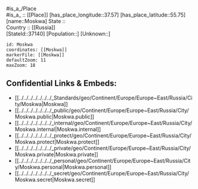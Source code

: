 ﻿---
location:
- 55.75
- 37.57
mapzoom:
- 7
- 12
mapmarker: city
type: City
tags:
- geo/City
SpocWebEntityId: 32606
isDeleted: false
confidential: public
has_id_wikidata: Q649
contains_the_administrative_territorial_entity:
- "[[_Standards/WikiData/WD~South-Eastern Administrative Okrug,121979]]"
- "[[_Standards/WikiData/WD~Konkovo District,122788]]"
- "[[_Standards/WikiData/WD~Kuntsevo District,155102]]"
- "[[_Standards/WikiData/WD~Central Administrative Okrug,190412]]"
- '[[_Standards/WikiData/WD~Troitsk,196691]]'
- '[[_Standards/WikiData/WD~Shcherbinka,198388]]'
- '[[_Standards/WikiData/WD~Zelenograd,207695]]'
- "[[_Standards/WikiData/WD~Eastern Administrative Okrug,307234]]"
- "[[_Standards/WikiData/WD~Beskudnikovsky District,425824]]"
- "[[_Standards/WikiData/WD~Northern Administrative Okrug,462016]]"
- "[[_Standards/WikiData/WD~North-Eastern Administrative Okrug,462247]]"
- "[[_Standards/WikiData/WD~Southern Administrative Okrug,462377]]"
- "[[_Standards/WikiData/WD~South-Western Administrative Okrug,462400]]"
- "[[_Standards/WikiData/WD~Western Administrative Okrug,462475]]"
- "[[_Standards/WikiData/WD~North-Western Administrative Okrug,462490]]"
- "[[_Standards/WikiData/WD~Novomoskovsky Administrative Okrug,462497]]"
- "[[_Standards/WikiData/WD~Troitsky Administrative Okrug,462589]]"
- "[[_Standards/WikiData/WD~Moskovsky Settlement,462784]]"
- "[[_Standards/WikiData/WD~Krylatskoye District,474850]]"
- "[[_Standards/WikiData/WD~Solntsevo District,486720]]"
- "[[_Standards/WikiData/WD~Tsaritsyno District,508433]]"
- "[[_Standards/WikiData/WD~Vykhino-Zhulebino District,533860]]"
- "[[_Standards/WikiData/WD~Kryukovo District,587055]]"
- "[[_Standards/WikiData/WD~Shchukino District,598088]]"
- "[[_Standards/WikiData/WD~Arbat District,626920]]"
- "[[_Standards/WikiData/WD~Khoroshevo-Mnevniki District,630277]]"
- "[[_Standards/WikiData/WD~Izmaylovo District,635860]]"
- "[[_Standards/WikiData/WD~Kurkino District,669235]]"
- "[[_Standards/WikiData/WD~Severny District,780455]]"
- "[[_Standards/WikiData/WD~Preobrazhenskoye District,842239]]"
- '[[_Standards/WikiData/WD~Vnukovo,861805]]'
- "[[_Standards/WikiData/WD~Khamovniki District,862100]]"
- "[[_Standards/WikiData/WD~Zamoskvorechye District,862107]]"
- "[[_Standards/WikiData/WD~Vostochnoye Izmaylovo District,944276]]"
- "[[_Standards/WikiData/WD~Filyovsky Park District,998027]]"
- "[[_Standards/WikiData/WD~Golovinsky District,1017756]]"
- "[[_Standards/WikiData/WD~Veshnyaki District,1019199]]"
- "[[_Standards/WikiData/WD~Cheryomushki District,1112926]]"
- "[[_Standards/WikiData/WD~Lefortovo District,1382617]]"
- "[[_Standards/WikiData/WD~Basmanny District,1669860]]"
- "[[_Standards/WikiData/WD~Sokolniki District,1935566]]"
- "[[_Standards/WikiData/WD~Maryino District,1958176]]"
- "[[_Standards/WikiData/WD~Orekhovo-Borisovo Severnoye District,1962775]]"
- "[[_Standards/WikiData/WD~Gagarinsky District,1962788]]"
- "[[_Standards/WikiData/WD~Chertanovo Severnoye District,1962799]]"
- "[[_Standards/WikiData/WD~Chertanovo Tsentralnoye District,1962823]]"
- "[[_Standards/WikiData/WD~Prospekt Vernadskogo District,1962831]]"
- "[[_Standards/WikiData/WD~Obruchevsky District,1962988]]"
- "[[_Standards/WikiData/WD~Biryulyovo Zapadnoye District,1963002]]"
- "[[_Standards/WikiData/WD~Brateyevo District,1963015]]"
- "[[_Standards/WikiData/WD~Mozhaysky District,1963027]]"
- "[[_Standards/WikiData/WD~Nagatino-Sadovniki District,1963039]]"
- "[[_Standards/WikiData/WD~Troparyovo-Nikulino District,1963109]]"
- "[[_Standards/WikiData/WD~Zyablikovo District,1963114]]"
- "[[_Standards/WikiData/WD~Yuzhnoye Butovo District,1963119]]"
- "[[_Standards/WikiData/WD~Tekstilshchiki District,1963126]]"
- "[[_Standards/WikiData/WD~Nagorny District,1963134]]"
- "[[_Standards/WikiData/WD~Kotlovka District,1963145]]"
- "[[_Standards/WikiData/WD~Chertanovo Yuzhnoye District,1963154]]"
- "[[_Standards/WikiData/WD~Tyoply Stan District,1963160]]"
- "[[_Standards/WikiData/WD~Ryazansky District,1963165]]"
- "[[_Standards/WikiData/WD~Severnoye Butovo District,1963171]]"
- "[[_Standards/WikiData/WD~Biryulyovo Vostochnoye District,1963176]]"
- "[[_Standards/WikiData/WD~Fili-Davydkovo District,1963181]]"
- "[[_Standards/WikiData/WD~Moskvorechye-Saburovo District,1963190]]"
- "[[_Standards/WikiData/WD~Ochakovo-Matveyevskoye District,1963371]]"
- "[[_Standards/WikiData/WD~Danilovsky District,1963381]]"
- "[[_Standards/WikiData/WD~Kapotnya District,1963403]]"
- "[[_Standards/WikiData/WD~Yuzhnoportovy District,1963417]]"
- "[[_Standards/WikiData/WD~Lyublino District,1963431]]"
- "[[_Standards/WikiData/WD~Nagatinsky Zaton District,1963453]]"
- "[[_Standards/WikiData/WD~Nizhegorodsky District,2008435]]"
- "[[_Standards/WikiData/WD~Zyuzino District,2008454]]"
- "[[_Standards/WikiData/WD~Orekhovo-Borisovo Yuzhnoye District,2058744]]"
- "[[_Standards/WikiData/WD~Lomonosovsky District,2059063]]"
- "[[_Standards/WikiData/WD~Donskoy District,2216653]]"
- "[[_Standards/WikiData/WD~Presnensky District,2320761]]"
- "[[_Standards/WikiData/WD~Dorogomilovo District,2358875]]"
- "[[_Standards/WikiData/WD~Ramenki District,2359096]]"
- "[[_Standards/WikiData/WD~Otradnoye District,2360436]]"
- "[[_Standards/WikiData/WD~Yasenevo District,2360561]]"
- "[[_Standards/WikiData/WD~Kuzminki District,2360885]]"
- "[[_Standards/WikiData/WD~Molzhaninovsky District,2361002]]"
- "[[_Standards/WikiData/WD~Butyrsky District,2362908]]"
- "[[_Standards/WikiData/WD~Nekrasovka District,2364279]]"
- "[[_Standards/WikiData/WD~Novo-Peredelkino District,2364381]]"
- "[[_Standards/WikiData/WD~Sokolinaya Gora district,2364971]]"
- "[[_Standards/WikiData/WD~Perovo District,2364993]]"
- "[[_Standards/WikiData/WD~Sviblovo District,2365359]]"
- "[[_Standards/WikiData/WD~Golyanovo District,2365753]]"
- "[[_Standards/WikiData/WD~Timiryazevsky District,2365771]]"
- "[[_Standards/WikiData/WD~Akademichesky District,2366010]]"
- "[[_Standards/WikiData/WD~Yuzhnoye Medvedkovo District,2366143]]"
- "[[_Standards/WikiData/WD~Rostokino District,2366666]]"
- "[[_Standards/WikiData/WD~Khoroshyovsky District,2366712]]"
- "[[_Standards/WikiData/WD~Vostochnoye Degunino District,2366730]]"
- "[[_Standards/WikiData/WD~Novokosino District,2366748]]"
- "[[_Standards/WikiData/WD~Altufyevsky District,2366768]]"
- "[[_Standards/WikiData/WD~Levoberezhny District,2366787]]"
- "[[_Standards/WikiData/WD~Savyolovsky District,2366807]]"
- "[[_Standards/WikiData/WD~Yuzhnoye Tushino District,2366829]]"
- "[[_Standards/WikiData/WD~Severnoye Izmaylovo District,2366853]]"
- "[[_Standards/WikiData/WD~Koptevo District,2366877]]"
- "[[_Standards/WikiData/WD~Novogireyevo District,2366899]]"
- "[[_Standards/WikiData/WD~Pechatniki District,2367394]]"
- "[[_Standards/WikiData/WD~Aeroport District,2367414]]"
- "[[_Standards/WikiData/WD~Voykovsky District,2367430]]"
- "[[_Standards/WikiData/WD~Lianozovo District,2367455]]"
- "[[_Standards/WikiData/WD~Severnoye Tushino District,2367469]]"
- "[[_Standards/WikiData/WD~Ivanovskoye District,2367484]]"
- "[[_Standards/WikiData/WD~Dmitrovsky District,2367500]]"
- "[[_Standards/WikiData/WD~Losinoostrovsky District,2367516]]"
- "[[_Standards/WikiData/WD~Kosino-Ukhtomsky District,2367534]]"
- "[[_Standards/WikiData/WD~Babushkinsky District,2367552]]"
- "[[_Standards/WikiData/WD~Bogorodskoye District,2367564]]"
- "[[_Standards/WikiData/WD~Severnoye Medvedkovo District,2367583]]"
- "[[_Standards/WikiData/WD~Alexeyevsky District,2367598]]"
- "[[_Standards/WikiData/WD~Yaroslavsky District,2367611]]"
- "[[_Standards/WikiData/WD~Marfino District,2367627]]"
- "[[_Standards/WikiData/WD~Pokrovskoye-Streshnevo District,2367649]]"
- "[[_Standards/WikiData/WD~Bibirevo District,2367665]]"
- "[[_Standards/WikiData/WD~Maryina Roshcha District,2622887]]"
- "[[_Standards/WikiData/WD~Mitino District,2625558]]"
- "[[_Standards/WikiData/WD~Strogino District,2625675]]"
- "[[_Standards/WikiData/WD~Meshchansky District,2626320]]"
- "[[_Standards/WikiData/WD~Krasnoselsky District,2626343]]"
- "[[_Standards/WikiData/WD~Vostochny District,2626858]]"
- "[[_Standards/WikiData/WD~Zapadnoye Degunino District,2626861]]"
- "[[_Standards/WikiData/WD~Khovrino District,2626866]]"
- "[[_Standards/WikiData/WD~Begovoy District,2626875]]"
- "[[_Standards/WikiData/WD~Metrogorodok District,2626887]]"
- "[[_Standards/WikiData/WD~Ostankinsky District,2704188]]"
- "[[_Standards/WikiData/WD~Sokol District,2704327]]"
- "[[_Standards/WikiData/WD~Yakimanka District,2704875]]"
- "[[_Standards/WikiData/WD~Tverskoy District,2710104]]"
- "[[_Standards/WikiData/WD~Matushkino District,3831503]]"
- "[[_Standards/WikiData/WD~Savyolki District,3831532]]"
- "[[_Standards/WikiData/WD~Staroye Kryukovo District,3831538]]"
- "[[_Standards/WikiData/WD~Silino District,3960539]]"
- "[[_Standards/WikiData/WD~Mosrentgen Settlement,4373595]]"
- "[[_Standards/WikiData/WD~Desyonovskoye Settlement,4373598]]"
- "[[_Standards/WikiData/WD~Voronovskoye Settlement,4373596]]"
- "[[_Standards/WikiData/WD~Voskresenskoye Settlement,4373597]]"
- '[[_Standards/WikiData/WD~Clenovsky,4373602]]'
- "[[_Standards/WikiData/WD~Kokoshkino Settlement,4373603]]"
- "[[_Standards/WikiData/WD~Vnukovskoye Settlement,4373600]]"
- "[[_Standards/WikiData/WD~Kievsky Settlement,4373601]]"
- '[[_Standards/WikiData/WD~Q4373606,4373606]]'
- '[[_Standards/WikiData/WD~Pervomayskoye,4373607]]'
- "[[_Standards/WikiData/WD~Krasnopakhorskoye Settlement,4373604]]"
- "[[_Standards/WikiData/WD~Marushkinskoye Settlement,4373605]]"
- "[[_Standards/WikiData/WD~Sosenskoye Settlement,4373611]]"
- "[[_Standards/WikiData/WD~Rogovskoye Settlement,4373608]]"
- '[[_Standards/WikiData/WD~Novofedorovskoe,4373609]]'
- "[[_Standards/WikiData/WD~Filimonkovskoye Settlement,4373612]]"
- "[[_Standards/WikiData/WD~Shchapovskoye settlement,4373613]]"
- "[[_Standards/WikiData/WD~Ryazanovskoye Settlement,5470559]]"
award_received:
- "[[_Standards/WikiData/WD~Hero City of the Soviet Union,159438]]"
- "[[_Standards/WikiData/WD~European City of the Trees,20198245]]"
twinned_administrative_body:
- '[[_Standards/WikiData/WD~Valenciennes,163795]]'
- '[[_Standards/WikiData/WD~Düsseldorf,1718]]'
- '[[_Standards/WikiData/WD~Vienna,1741]]'
- '[[_Standards/WikiData/WD~Bangkok,1861]]'
- '[[_Standards/WikiData/WD~Madrid,2807]]'
- '[[_Standards/WikiData/WD~Tehran,3616]]'
- '[[_Standards/WikiData/WD~Ankara,3640]]'
- '[[_Standards/WikiData/WD~Belgrade,3711]]'
- '[[_Standards/WikiData/WD~Sevastopol,7525]]'
- '[[_Standards/WikiData/WD~Seoul,8684]]'
- '[[_Standards/WikiData/WD~Baku,9248]]'
- '[[_Standards/WikiData/WD~Bishkek,9361]]'
- '[[_Standards/WikiData/WD~Pyongyang,18808]]'
- '[[_Standards/WikiData/WD~Ulaanbaatar,23430]]'
- '[[_Standards/WikiData/WD~Berlin,64]]'
- '[[_Standards/WikiData/WD~London,84]]'
- "[[_Standards/WikiData/WD~Tel Aviv,33935]]"
- '[[_Standards/WikiData/WD~Ljubljana,437]]'
- '[[_Standards/WikiData/WD~Dubai,612]]'
- '[[_Standards/WikiData/WD~Beijing,956]]'
- '[[_Standards/WikiData/WD~Delhi,1353]]'
- '[[_Standards/WikiData/WD~Zagreb,1435]]'
- "[[_Standards/WikiData/WD~Buenos Aires,1486]]"
- '[[_Standards/WikiData/WD~Tokyo,1490]]'
- '[[_Standards/WikiData/WD~Astana,1520]]'
- '[[_Standards/WikiData/WD~Athens,1524]]'
- '[[_Standards/WikiData/WD~Havana,1563]]'
significant_event:
- '[[_Standards/WikiData/WD~conflagration,168983]]'
- '[[_Standards/WikiData/WD~siege,188055]]'
- "[[_Standards/WikiData/WD~death by burning,468455]]"
- "[[_Standards/WikiData/WD~plague epidemic,1516910]]"
- "[[_Standards/WikiData/WD~evacuation in the Soviet Union,2892635]]"
- "[[_Standards/WikiData/WD~French occupation of Moscow,4332537]]"
- "[[_Standards/WikiData/WD~Tushino Camp,4466788]]"
- "[[_Standards/WikiData/WD~Moscow Metro,5499]]"
- '[[_Standards/WikiData/WD~sack,19841484]]'
instance_of:
- '[[_Standards/WikiData/WD~megacity,174844]]'
- "[[_Standards/WikiData/WD~federal city of Russia,183342]]"
- "[[_Standards/WikiData/WD~big city,1549591]]"
- "[[_Standards/WikiData/WD~capital of Russia,4442912]]"
- "[[_Standards/WikiData/WD~city or town,7930989]]"
- "[[_Standards/WikiData/WD~largest city,51929311]]"
located_in_or_next_to_body_of_water:
- "[[_Standards/WikiData/WD~Moskva River,175117]]"
- "[[_Standards/WikiData/WD~Moscow Canal,741351]]"
- '[[_Standards/WikiData/WD~Yauza,1126808]]'
- "[[_Standards/WikiData/WD~Vodootvodny Canal,2551914]]"
- "[[_Standards/WikiData/WD~Skhodnya Derivation Canal,4447710]]"
named_after:
- "[[_Standards/WikiData/WD~Moskva River,175117]]"
Köppen_climate_classification:
- "[[_Standards/WikiData/WD~continental climate,185005]]"
- "[[_Standards/WikiData/WD~temperate continental climate,60995577]]"
capital_of:
- "[[_Standards/WikiData/WD~Central Federal District,190778]]"
- '[[_Standards/WikiData/WD~Russia,159]]'
- "[[_Standards/WikiData/WD~Moscow Oblast,1697]]"
part_of: "[[_Standards/WikiData/WD~Central Federal District,190778]]"
located_in_on_physical_feature: "[[_Standards/WikiData/WD~East European Plain,191862]]"
founded_by: "[[_Standards/WikiData/WD~Yuri Dolgorukiy,275106]]"
described_by_source:
- "[[_Standards/WikiData/WD~Catholic Encyclopedia,302556]]"
- "[[_Standards/WikiData/WD~Brockhaus and Efron Encyclopedic Dictionary,602358]]"
- "[[_Standards/WikiData/WD~Encyclopædia Britannica 11th edition,867541]]"
- "[[_Standards/WikiData/WD~Great Complete Encyclopedia of All Sciences and Arts,1547546]]"
- "[[_Standards/WikiData/WD~The Nuttall Encyclopædia,3181656]]"
- "[[_Standards/WikiData/WD~Sytin Military Encyclopedia,4114391]]"
- "[[_Standards/WikiData/WD~Jewish Encyclopedia of Brockhaus and Efron,4173137]]"
- "[[_Standards/WikiData/WD~Granat Encyclopedic Dictionary,4532138]]"
- "[[_Standards/WikiData/WD~The New Student's Reference Work,16082057]]"
- "[[_Standards/WikiData/WD~Small Brockhaus and Efron Encyclopedic Dictionary,19180675]]"
- "[[_Standards/WikiData/WD~Great Soviet Encyclopedia (1926–1947),20078554]]"
- "[[_Standards/WikiData/WD~Meyer’s Universum, Dritter Band,127953085]]"
head_of_government: "[[_Standards/WikiData/WD~Serguéi Sobianin,319497]]"
history_of_topic: "[[_Standards/WikiData/WD~history of Moscow,338434]]"
party_chief_representative:
- "[[_Standards/WikiData/WD~Lev Zaykov,350089]]"
- "[[_Standards/WikiData/WD~Yury Anatolyevich Prokofiev,4380412]]"
- "[[_Standards/WikiData/WD~Boris Yeltsin,34453]]"
has_use:
- "[[_Standards/WikiData/WD~official residence,481289]]"
member_of:
- "[[_Standards/WikiData/WD~Organization of World Heritage Cities,734958]]"
- "[[_Standards/WikiData/WD~World Tourism Cities Federation,67652870]]"
located_in_time_zone:
- "[[_Standards/WikiData/WD~Moscow Time,842320]]"
- '[[_Standards/WikiData/WD~Europe_Moscow,5412117]]'
- '[[_Standards/WikiData/WD~UTC+03_00,6760]]'
different_from:
- '[[_Standards/WikiData/WD~Moskva,1180583]]'
- '[[_Standards/WikiData/WD~Moskwa,15835707]]'
executive_body:
- "[[_Standards/WikiData/WD~mayor of Moscow,1837906]]"
- "[[_Standards/WikiData/WD~Government of Moscow,3339281]]"
flag: "[[_Standards/WikiData/WD~flag of Moscow,1983397]]"
legislative_body:
- "[[_Standards/WikiData/WD~Moscow City Duma,2041767]]"
coat_of_arms: "[[_Standards/WikiData/WD~coat of arms of Moscow,2079384]]"
anthem: "[[_Standards/WikiData/WD~Moya Moskva,2398452]]"
authority: "[[_Standards/WikiData/WD~Government of Moscow,3339281]]"
geography_of_topic: "[[_Standards/WikiData/WD~geography of Moscow,4135628]]"
highest_judicial_authority: "[[_Standards/WikiData/WD~Constitutional (charter) court of a subject of the Russian Federation,4231501]]"
main_regulatory_text: "[[_Standards/WikiData/WD~Charter of the city of Moscow,4478176]]"
geoshape: "http://commons.wikimedia.org/data/main/Data:Russia/Moscow.map"
panoramic_view: "http://commons.wikimedia.org/wiki/Special:FilePath/02oct2019-Novodevichy.jpg"
nighttime_view:
- "http://commons.wikimedia.org/wiki/Special:FilePath/Cathedral%20of%20Christ%20the%20Saviour%20and%20Patriarshy%20bridge%20at%20night%2003.jpg"
- "http://commons.wikimedia.org/wiki/Special:FilePath/Museo%20Estatal%20de%20Historia%2C%20Mosc%C3%BA%2C%20Rusia%2C%202016-10-03%2C%20DD%2049.jpg"
- "http://commons.wikimedia.org/wiki/Special:FilePath/Novodevichy%20Convent%20Night.jpg"
- "http://commons.wikimedia.org/wiki/Special:FilePath/Moscow-Bolshoi-Theare-1.jpg"
pronunciation_audio: "http://commons.wikimedia.org/wiki/Special:FilePath/LL-Q7913%20%28ron%29-KlaudiuMihaila-Moscova.wav"
satellite_view: "http://commons.wikimedia.org/wiki/Special:FilePath/Moscow%20Urban%20Agglomeration%2C%20Russia%2C%20LandSat-7%20image.jpg"
aerial_view: "http://commons.wikimedia.org/wiki/Special:FilePath/Moscow%20Urban%20Agglomeration%2C%20Russia%2C%20LandSat-7%20image.jpg"
montage_image: "http://commons.wikimedia.org/wiki/Special:FilePath/MSK%20Collage%202015.png"
streaming_media_URL:
- "https://balticlivecam.com/cameras/russia/moscow/glory-square/"
- "https://balticlivecam.com/cameras/russia/moscow/moscow-city-center/"
- "https://balticlivecam.com/cameras/russia/moscow/moscow-panoramic-view/"
official_website:
- "https://www.mos.ru/"
postal_code:
- 101001–135999
BHCL_UUID:
- 4652d88f-f550-4fd0-a7f5-747c5d6e3904
- 16bbaa40-9f2f-4f7e-b50c-7fd826c31151
Provenio_UUID: 7edb16f0-1008-427a-bb7a-2a5bdac702de
Library_of_Congress_Classification: DK588-DK609
Krugosvet_article: Earth_sciences/geografiya/MOSKVA.html
Wolfram_Language_entity_code: "Entity[\"City\", {\"Moscow\", \"Moscow\", \"Russia\"}]"
X_Twitter_username:
- moscow
- moscowgov
GitHub_topic:
- moscow
Facebook_username:
- moscowgov
- mosru.official
Instagram_username:
- moscowgov
- mosru_official
shares_border_with:
- "[[_Standards/WikiData/WD~Moscow Oblast,1697]]"
- "[[_Standards/WikiData/WD~Kaluga Oblast,2842]]"
language_used:
- '[[_Standards/WikiData/WD~Russian,7737]]'
- "[[_Standards/WikiData/WD~Russian Sign Language,13210]]"
official_language:
- '[[_Standards/WikiData/WD~Russian,7737]]'
continent: '[[_Standards/WikiData/WD~Europe,46]]'
located_in_the_administrative_territorial_entity: '[[_Standards/WikiData/WD~Russia,159]]'
country: '[[_Standards/WikiData/WD~Russia,159]]'
elevation_above_sea_level: 156
patron_saint: "[[_Standards/WikiData/WD~Saint George,48438]]"
local_dialing_code:
- 495
- 499
licence_plate_code:
- 97
- 197
- 99
- 177
- 77
- 777
- 199
- 799
area: 2562
social_media_followers:
- 11583
- 98943
population: 13149000
OmegaWiki_Defined_Meaning: 6209
entry_in_abbreviations_table: М.
U_S_National_Archives_Identifier: 10045708
native_label: Москва
official_name: Москва
location_map: "http://commons.wikimedia.org/wiki/Special:FilePath/Msk%20blank.svg"
IATA_airport_code: MOW
time_of_earliest_written_record: "1147-04-11T00:00:00Z"
Commons_gallery: Москва
Commons_category: Moscow
subreddit:
- Moscow
hashtag:
- Moscow
Telegram_username: mosrutop
FIPS_10_4_countries_and_regions_: RS48
ISO_3166_2_code: RU-MOW
HASC:
- RU.MC
UN_LOCODE: RUMOW
MeSH_tree_code:
- Z01.433.653
- Z01.542.248.775.510
demonym:
- москвичи
nickname:
- "Третий Рим"
- "Өченче Рим"
- "Third Rome"
topic_s_main_Wikimedia_portal: '[[_Standards/WikiData/WD~Portal_Moscow,11383163]]'
permanent_duplicated_item:
- '[[_Standards/WikiData/WD~Q13202750,13202750]]'
- "[[_Standards/WikiData/WD~Moscow province,37868710]]"
economy_of_topic: "[[_Standards/WikiData/WD~economy of Moscow,16482010]]"
list_of_monuments: "[[_Standards/WikiData/WD~list of cultural heritage monuments in Moscow,18001788]]"
open_data_portal:
- "[[_Standards/WikiData/WD~Open Data Moscow city,97062822]]"
office_held_by_head_of_government: "[[_Standards/WikiData/WD~Prime Minister of Moscow,110808625]]"
UMLS_CUI: C0026580
Baidu_Tieba_name: 莫斯科
coat_of_arms_image: "http://commons.wikimedia.org/wiki/Special:FilePath/Coat%20of%20arms%20of%20Moscow.svg"
image: "http://commons.wikimedia.org/wiki/Special:FilePath/ISS-38%20Nighttime%20image%20of%20Moscow%2C%20Russia.jpg"
locator_map_image: "http://commons.wikimedia.org/wiki/Special:FilePath/Map%20of%20Russia%20%282014%E2%80%932022%29%20-%20Moscow.svg"
inception: "http://www.wikidata.org/.well-known/genid/7ea35d4504b835fc37b90f06a6e522af"
VK_username: mos
flag_image: "http://commons.wikimedia.org/wiki/Special:FilePath/Flag%20of%20Moscow%2C%20Russia.svg"
winter_view: "http://commons.wikimedia.org/wiki/Special:FilePath/Red%20Square%20in%20cold%20winter%2C%20Moscow%2C%20Russia.jpg"
page_banner: "http://commons.wikimedia.org/wiki/Special:FilePath/Moscow%20Banner.jpg"
coordinate_location: "Point(37.6175 55.750555555)"
coordinates_of_northernmost_point: "Point(37.183333333 56.016666666)"
external_data_available_at_URL: "https://data.mos.ru/"
detail_map:
- "http://commons.wikimedia.org/wiki/Special:FilePath/Moscow%20all%20districts.svg"
WOEID: 2346910
aliases:
- Moscow
- Moskwa
---

#is_a_/Place  
#is_a_ :: [[Place]] 
[has_place_longitude::37.57] 
[has_place_latitude::55.75] 
[name::Moskwa] 
State ::  
Country :: [[Russia]]  
[StateId::37140] 
[Population::] 
[Unknown::] 


```leaflet
id: Moskwa
coordinates: [[Moskwa]] 
markerFile: [[Moskwa]] 
defaultZoom: 11 
maxZoom: 18
```


## Confidential Links & Embeds: 
- [[../../../../../../../_Standards/geo/Continent/Europe/Europe~East/Russia/City/Moskwa|Moskwa]] 
- [[../../../../../../../_public/geo/Continent/Europe/Europe~East/Russia/City/Moskwa.public|Moskwa.public]] 
- [[../../../../../../../_internal/geo/Continent/Europe/Europe~East/Russia/City/Moskwa.internal|Moskwa.internal]] 
- [[../../../../../../../_protect/geo/Continent/Europe/Europe~East/Russia/City/Moskwa.protect|Moskwa.protect]] 
- [[../../../../../../../_private/geo/Continent/Europe/Europe~East/Russia/City/Moskwa.private|Moskwa.private]] 
- [[../../../../../../../_personal/geo/Continent/Europe/Europe~East/Russia/City/Moskwa.personal|Moskwa.personal]] 
- [[../../../../../../../_secret/geo/Continent/Europe/Europe~East/Russia/City/Moskwa.secret|Moskwa.secret]] 
